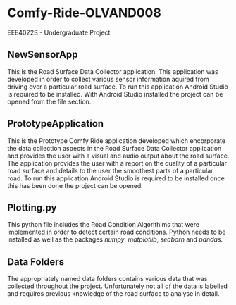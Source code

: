 # Comfy-Ride-OLVAND008
EEE4022S - Undergraduate Project

## NewSensorApp

This is the Road Surface Data Collector application. This application was developed in order to collect various sensor information aquired from driving over a particular road surface. To run this application Android Studio is required to be installed. With Android Studio installed the project can be opened from the file section.

## PrototypeApplication

This is the Prototype Comfy Ride application developed which encorporate the data collection aspects in the Road Surface Data Collector application and provides the user with a visual and audio output about the road surface. The application provides the user with a report on the quality of a particular road surface and details to the user the smoothest parts of a particular road. To run this application Android Studio is required to be installed once this has been done the project can be opened.

## Plotting.py

This python file includes the Road Condition Algorithims that were implemented in order to detect certain road conditions. Python needs to be installed as well as the packages *numpy*, *matplotlib*, *seaborn* and *pandas*.

## Data Folders

The appropriately named data folders contains various data that was collected throughout the project. Unfortunately not all of the data is labelled and requires previous knowledge of the road surface to analyse in detail.
